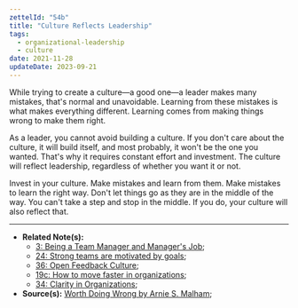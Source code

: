 ```yaml
---
zettelId: "54b"
title: "Culture Reflects Leadership"
tags:
  - organizational-leadership
  - culture
date: 2021-11-28
updateDate: 2023-09-21
---
```


While trying to create a culture—a good one—a leader makes many mistakes, that's normal and unavoidable. Learning from these mistakes is what makes everything different. Learning comes from making things wrong to make them right.

As a leader, you cannot avoid building a culture. If you don't care about the culture, it will build itself, and most probably, it won't be the one you wanted. That's why it requires constant effort and investment. The culture will reflect leadership, regardless of whether you want it or not.

Invest in your culture. Make mistakes and learn from them. Make mistakes to learn the right way. Don't let things go as they are in the middle of the way. You can't take a step and stop in the middle. If you do, your culture will also reflect that.

---

- **Related Note(s):**
  - [3: Being a Team Manager and Manager's Job](/notes/3/);
  - [24: Strong teams are motivated by goals](/notes/24/);
  - [36: Open Feedback Culture](/notes/36/);
  - [19c: How to move faster in organizations](/notes/19c/);
  - [34: Clarity in Organizations](/notes/34/);
- **Source(s):** [Worth Doing Wrong by Arnie S. Malham](/books/worth-doing-wrong-book-summary-review-and-notes/);
